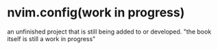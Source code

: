 # nvim.config(work in progress)

an unfinished project that is still being added to or developed.
"the book itself is still a work in progress"

